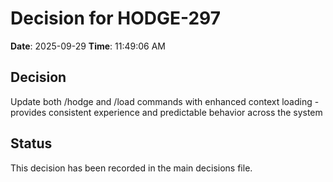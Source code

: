 # Decision for HODGE-297

**Date**: 2025-09-29
**Time**: 11:49:06 AM

## Decision
Update both /hodge and /load commands with enhanced context loading - provides consistent experience and predictable behavior across the system

## Status
This decision has been recorded in the main decisions file.
